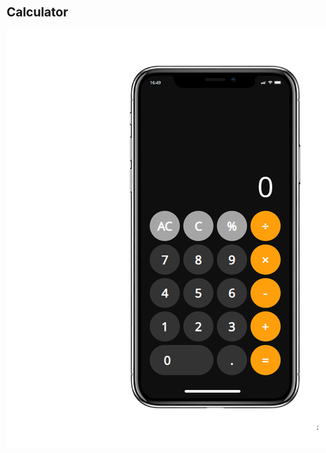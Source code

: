 # **Calculator**

<div style="display: flex ;justify-content: center; align-items: center; height: 100dvi; width: 100dvi; background-color: white">
<br>
<br>
<br>

![Demo project](./src/public/img/Demo-project.png);

</div>

